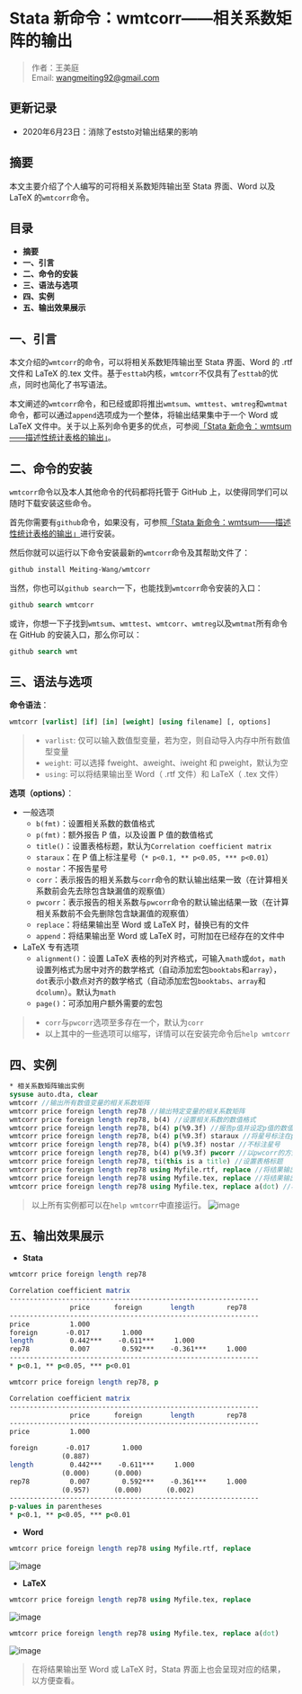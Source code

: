 # Stata 新命令：wmtcorr——相关系数矩阵的输出

> 作者：王美庭  
> Email: wangmeiting92@gmail.com

## 更新记录

- 2020年6月23日：消除了eststo对输出结果的影响

## 摘要

本文主要介绍了个人编写的可将相关系数矩阵输出至 Stata 界面、Word 以及 LaTeX 的`wmtcorr`命令。

## 目录

- **摘要**
- **一、引言**
- **二、命令的安装**
- **三、语法与选项**
- **四、实例**
- **五、输出效果展示**

## 一、引言

本文介绍的`wmtcorr`的命令，可以将相关系数矩阵输出至 Stata 界面、Word 的 .rtf 文件和 LaTeX 的.tex 文件。基于`esttab`内核，`wmtcorr`不仅具有了`esttab`的优点，同时也简化了书写语法。

本文阐述的`wmtcorr`命令，和已经或即将推出`wmtsum`、`wmttest`、`wmtreg`和`wmtmat`命令，都可以通过`append`选项成为一个整体，将输出结果集中于一个 Word 或 LaTeX 文件中。关于以上系列命令更多的优点，可参阅[「Stata 新命令：wmtsum——描述性统计表格的输出」](https://mp.weixin.qq.com/s/oLgXf0KTgoePOnN1mJUllA)。

## 二、命令的安装

`wmtcorr`命令以及本人其他命令的代码都将托管于 GitHub 上，以使得同学们可以随时下载安装这些命令。

首先你需要有`github`命令，如果没有，可参照[「Stata 新命令：wmtsum——描述性统计表格的输出」](https://mp.weixin.qq.com/s/oLgXf0KTgoePOnN1mJUllA)进行安装。

然后你就可以运行以下命令安装最新的`wmtcorr`命令及其帮助文件了：

```stata
github install Meiting-Wang/wmtcorr
```

当然，你也可以`github search`一下，也能找到`wmtcorr`命令安装的入口：

```stata
github search wmtcorr
```

或许，你想一下子找到`wmtsum`、`wmttest`、`wmtcorr`、`wmtreg`以及`wmtmat`所有命令在 GitHub 的安装入口，那么你可以：

```stata
github search wmt
```

## 三、语法与选项

**命令语法**：

```stata
wmtcorr [varlist] [if] [in] [weight] [using filename] [, options]
```

> - `varlist`: 仅可以输入数值型变量，若为空，则自动导入内存中所有数值型变量
> - `weight`: 可以选择 fweight、aweight、iweight 和 pweight，默认为空
> - `using`: 可以将结果输出至 Word（ .rtf 文件）和 LaTeX（ .tex 文件）

**选项（options）**：

- 一般选项
  - `b(fmt)`：设置相关系数的数值格式
  - `p(fmt)`：额外报告 P 值，以及设置 P 值的数值格式
  - `title()`：设置表格标题，默认为`Correlation coefficient matrix`
  - `staraux`：在 P 值上标注星号（`* p<0.1, ** p<0.05, *** p<0.01`）
  - `nostar`：不报告星号
  - `corr`：表示报告的相关系数与`corr`命令的默认输出结果一致（在计算相关系数前会先去除包含缺漏值的观察值）
  - `pwcorr`：表示报告的相关系数与`pwcorr`命令的默认输出结果一致（在计算相关系数前不会先删除包含缺漏值的观察值）
  - `replace`：将结果输出至 Word 或 LaTeX 时，替换已有的文件
  - `append`：将结果输出至 Word 或 LaTeX 时，可附加在已经存在的文件中
- LaTeX 专有选项
  - `alignment()`：设置 LaTeX 表格的列对齐格式，可输入`math`或`dot`，`math`设置列格式为居中对齐的数学格式（自动添加宏包`booktabs`和`array`），`dot`表示小数点对齐的数学格式（自动添加宏包`booktabs`、`array`和`dcolumn`）。默认为`math`
  - `page()`：可添加用户额外需要的宏包

> - `corr`与`pwcorr`选项至多存在一个，默认为`corr`
> - 以上其中的一些选项可以缩写，详情可以在安装完命令后`help wmtcorr`

## 四、实例

```stata
* 相关系数矩阵输出实例
sysuse auto.dta, clear
wmtcorr //输出所有数值变量的相关系数矩阵
wmtcorr price foreign length rep78 //输出特定变量的相关系数矩阵
wmtcorr price foreign length rep78, b(4) //设置相关系数的数值格式
wmtcorr price foreign length rep78, b(4) p(%9.3f) //报告p值并设定p值的数值格式
wmtcorr price foreign length rep78, b(4) p(%9.3f) staraux //将星号标注在p值上
wmtcorr price foreign length rep78, b(4) p(%9.3f) nostar //不标注星号
wmtcorr price foreign length rep78, b(4) p(%9.3f) pwcorr //以pwcorr的方式报告相关系数矩阵
wmtcorr price foreign length rep78, ti(this is a title) //设置表格标题
wmtcorr price foreign length rep78 using Myfile.rtf, replace //将结果输出至 Word
wmtcorr price foreign length rep78 using Myfile.tex, replace //将结果输出与 LaTeX
wmtcorr price foreign length rep78 using Myfile.tex, replace a(dot) //将 LaTeX 列表格格式设置为小数点对齐
```

> 以上所有实例都可以在`help wmtcorr`中直接运行。
> ![image](https://user-images.githubusercontent.com/42256486/81492156-3e074600-92c8-11ea-98dc-00352c4e4c40.png)

## 五、输出效果展示

- **Stata**

```stata
wmtcorr price foreign length rep78
```

```stata
Correlation coefficient matrix
--------------------------------------------------------------
               price      foreign       length        rep78
--------------------------------------------------------------
price          1.000
foreign       -0.017        1.000
length         0.442***    -0.611***     1.000
rep78          0.007        0.592***    -0.361***     1.000
--------------------------------------------------------------
* p<0.1, ** p<0.05, *** p<0.01
```

```stata
wmtcorr price foreign length rep78, p
```

```stata
Correlation coefficient matrix
--------------------------------------------------------------
               price      foreign       length        rep78
--------------------------------------------------------------
price          1.000

foreign       -0.017        1.000
             (0.887)
length         0.442***    -0.611***     1.000
             (0.000)      (0.000)
rep78          0.007        0.592***    -0.361***     1.000
             (0.957)      (0.000)      (0.002)
--------------------------------------------------------------
p-values in parentheses
* p<0.1, ** p<0.05, *** p<0.01
```

- **Word**

```stata
wmtcorr price foreign length rep78 using Myfile.rtf, replace
```

![image](https://user-images.githubusercontent.com/42256486/81492162-4495bd80-92c8-11ea-9c4e-789105b08ef7.png)

- **LaTeX**

```stata
wmtcorr price foreign length rep78 using Myfile.tex, replace
```

![image](https://user-images.githubusercontent.com/42256486/81492165-48294480-92c8-11ea-8b16-7b9b17f1cd0d.png)

```stata
wmtcorr price foreign length rep78 using Myfile.tex, replace a(dot)
```

![image](https://user-images.githubusercontent.com/42256486/81492166-4c556200-92c8-11ea-8f55-da4ec04862f7.png)


> 在将结果输出至 Word 或 LaTeX 时，Stata 界面上也会呈现对应的结果，以方便查看。
